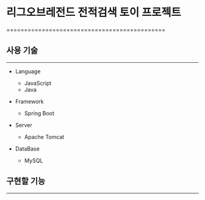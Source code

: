 # 리그오브레전드 전적검색 토이 프로젝트
=============================================

## 사용 기술
--------------

- Language
  - JavaScript
  - Java
  
- Framework
  - Spring Boot
 
  
- Server
  - Apache Tomcat

- DataBase
  - MySQL

## 구현할 기능
--------------





